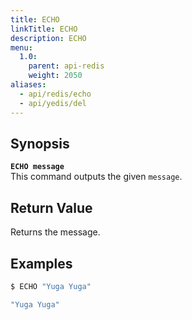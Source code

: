 ```yaml
---
title: ECHO
linkTitle: ECHO
description: ECHO
menu:
  1.0:
    parent: api-redis
    weight: 2050
aliases:
  - api/redis/echo
  - api/yedis/del
---
```


## Synopsis
<b>`ECHO message`</b><br>
This command outputs the given `message`.

## Return Value
Returns the message.

## Examples
```{.sh .copy .separator-dollar}
$ ECHO "Yuga Yuga"
```
```sh
"Yuga Yuga"
```
